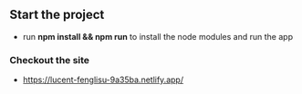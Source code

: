 ## Start the project

- run **npm install && npm run** to install the node modules and run the app

### Checkout the site 
- https://lucent-fenglisu-9a35ba.netlify.app/
